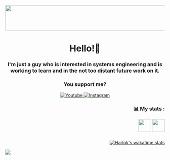 <div id="header" align="center">
  <img src="https://media.giphy.com/media/tgaKfD7BPqeTBmq3TR/giphy.gif" width="1000px" height="80px">
    <h1 align="center">Hello!👋</h1>
    <h3 align="center">I'm just a guy who is interested in systems engineering and is working to learn and in the not too distant future work on it.</h3>
    <h3 align="center">You support me?</h3>
  <a href="https://www.youtube.com/channel/UCZuP9e-AhAm1BXrz5ojq5_g">
   <img alt="Youtube" title="Youtube" src="https://img.shields.io/badge/-Youtube-red?style=for-the-badge&logo=youtube&logoColor=white"/>
  </a>
  <a href="https://www.instagram.com/thelizrof/?next=%2F">
   <img alt="Instagram" title="Instagram" src="https://img.shields.io/badge/-Instagram-purple?style=for-the-badge&logo=Instagram&logoColor=white"/>
  </a>
</div>
<div align="right">
  <h3>📊 My stats :</h3>
    <img align="right" src="https://cdn.pixabay.com/photo/2017/08/05/11/16/logo-2582747_1280.png" width="40px">
    <img align="right" src="https://cdn.pixabay.com/photo/2017/08/05/11/16/logo-2582748_1280.png" width="40px">
<br>
<br>
<br>
  
   [![Harlok's wakatime stats](https://github-readme-stats.vercel.app/api/wakatime?username=@TheLizrof)](https://github.com/anuraghazra/github-readme-stats)
   
   <img align="left" src="https://media.giphy.com/media/6cyetttpTEhNqTJ8ZL/giphy.gif"> 
</div>

